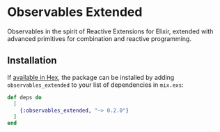 # Observables Extended

Observables in the spirit of Reactive Extensions for Elixir, extended with advanced primitives for combination and reactive programming.

## Installation

If [available in Hex](https://hex.pm/docs/publish), the package can be installed
by adding `observables_extended` to your list of dependencies in `mix.exs`:

```elixir
def deps do
  [
    {:observables_extended, "~> 0.2.0"}
  ]
end
```